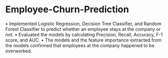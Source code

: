 # Employee-Churn-Prediction

•	Implemented Logistic Regression, Decision Tree Classifier, and Random Forest Classifier to predict whether an employee stays at the company or not.
•	Evaluated the models by calculating Precision, Recall, Accuracy, F-1 score, and AUC.
•	The models and the feature importance extracted from the models confirmed that employees at the company happened to be overworked.
